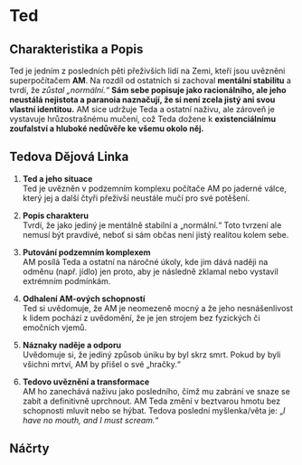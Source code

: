 # Ted

## Charakteristika a Popis
Ted je jedním z posledních pěti přeživších lidí na Zemi, kteří jsou uvězněni superpočítačem **AM**. Na rozdíl od ostatních si zachoval **mentální stabilitu** a tvrdí, že *zůstal „normální.“* **Sám sebe popisuje jako racionálního, ale jeho neustálá nejistota a paranoia naznačují, že si není zcela jistý ani svou vlastní identitou.** AM sice udržuje Teda a ostatní naživu, ale zároveň je vystavuje hrůzostrašnému mučení, což Teda dožene k **existenciálnímu zoufalství a hluboké nedůvěře ke všemu okolo něj.**

## Tedova Dějová Linka

1. **Ted a jeho situace**  
   Ted je uvězněn v podzemním komplexu počítače AM po jaderné válce, který jej a další čtyři přeživší neustále mučí pro své potěšení.

2. **Popis charakteru**  
   Tvrdí, že jako jediný je mentálně stabilní a „normální.“ Toto tvrzení ale nemusí být pravdivé, neboť si sám občas není jistý realitou kolem sebe.

3. **Putování podzemním komplexem**  
   AM posílá Teda a ostatní na náročné úkoly, kde jim dává naději na odměnu (např. jídlo) jen proto, aby je následně zklamal nebo vystavil extrémním podmínkám.

4. **Odhalení AM-ových schopností**  
   Ted si uvědomuje, že AM je neomezeně mocný a že jeho nesnášenlivost k lidem pochází z uvědomění, že je jen strojem bez fyzických či emočních vjemů.

5. **Náznaky naděje a odporu**  
   Uvědomuje si, že jediný způsob úniku by byl skrz smrt. Pokud by byli všichni mrtví, AM by přišel o své „hračky.“

6. **Tedovo uvěznění a transformace**  
   AM ho zanechává naživu jako posledního, čímž mu zabrání ve snaze se zabít a definitivně uprchnout. AM Teda změní v beztvarou hmotu bez schopnosti mluvit nebo se hýbat. Tedova poslední myšlenka/věta je: „*I have no mouth, and I must scream.*“ 

## Náčrty